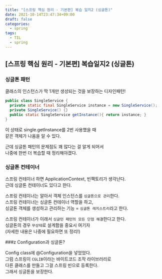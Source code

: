 ```yaml
---
title: "[스프링 핵심 원리 - 기본편] 복습 일지2 (싱글톤)"
date: 2021-10-14T23:47:34+09:00
draft: false
categories:
  - spring
tags:
  - TIL
  - spring
---
```



## [스프링 핵심 원리 - 기본편] 복습일지2 (싱글톤)

### 싱글톤 패턴

클래스의 인스턴스가 딱 1개만 생성되는 것을 보장하는 디자인패턴!

```java
public class SingleService {
  private static final SingleService instance = new SingleService();
  private SingleService() {}
  public static SingleService getInstance(){ return instance; }
}
```

이 상태로 single.getInstance를 2번 사용했을 때  
같은 객체가 나옴을 알 수 있다.  

근데 싱글톤 패턴의 문제점도 꽤 많다는 걸 알게 되어서  
나중에 한번 더 복습할 때 정리해야겠다.  

### 싱글톤 컨테이너

스프링 컨테이너 하면 ApplicationContext, 빈팩토리가 생각난다.  
근데 싱글톤 컨테이너도 있다고 한다.  

스프링 컨테이너는 알아서 객체 인스턴스를 `싱글톤으로 관리`한다.  
스프링 컨테이너는 싱글톤 컨테이너 역할을 하고,  
싱글톤 객체를 생성하고 관리하는 기능 = `싱글톤 레지스트리`라고 한다.  

스프링 컨테이너가 이래서 `싱글턴 패턴의 모든 단점 해결`한다고 한다.  
싱글톤의 경우 `무상태`로 설계함을 중요시 여기자  
(자세한 내용은 나중에 필요하면 또 정리!)  

###z Configuration과 싱글톤?

Config class에 @Configuration을 넣었었다.  
그럼 스프링이 `CGLIB`이라는 바이트코드 조작 라이브러리로   
다른 클래스를 만들고 그걸 스프링 빈으로 등록한다.  
그래서 싱글톤을 보장한다.


